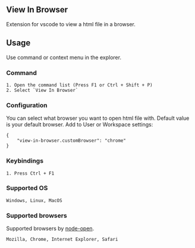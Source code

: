## View In Browser
Extension for vscode to view a html file in a browser. 
## Usage 
Use command or context menu in the explorer.
### Command
    1. Open the command list (Press F1 or Ctrl + Shift + P)
    2. Select `View In Browser`
### Configuration
You can select what browser you want to open html file with. Default value is your default browser.
Add to User or Workspace settings:
``` 
{
    "view-in-browser.customBrowser": "chrome"
}
```
### Keybindings
    1. Press Ctrl + F1
### Supported OS
    Windows, Linux, MacOS
### Supported browsers
Supported browsers by [node-open](https://github.com/pwnall/node-open). 
```
Mozilla, Chrome, Internet Explorer, Safari
```
